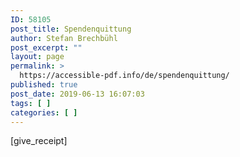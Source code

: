 ```yaml
---
ID: 58105
post_title: Spendenquittung
author: Stefan Brechbühl
post_excerpt: ""
layout: page
permalink: >
  https://accessible-pdf.info/de/spendenquittung/
published: true
post_date: 2019-06-13 16:07:03
tags: [ ]
categories: [ ]
---
```

[give_receipt]